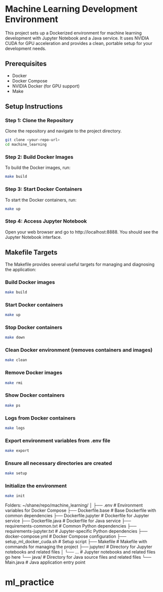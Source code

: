 # Machine Learning Development Environment

This project sets up a Dockerized environment for machine learning development with Jupyter Notebook and a Java service. It uses NVIDIA CUDA for GPU acceleration and provides a clean, portable setup for your development needs.

## Prerequisites

- Docker
- Docker Compose
- NVIDIA Docker (for GPU support)
- Make

## Setup Instructions

### Step 1: Clone the Repository

Clone the repository and navigate to the project directory.

```sh
git clone <your-repo-url>
cd machine_learning
```

### Step 2: Build Docker Images

To build the Docker images, run:

```sh
make build
```

### Step 3: Start Docker Containers

To start the Docker containers, run:

```sh
make up
```

### Step 4: Access Jupyter Notebook

Open your web browser and go to http://localhost:8888. You should see the Jupyter Notebook interface.

## Makefile Targets

The Makefile provides several useful targets for managing and diagnosing the application:

### Build Docker images

```sh
make build
```

### Start Docker containers

```sh
make up
```

### Stop Docker containers

```sh
make down
```

### Clean Docker environment (removes containers and images)

```sh
make clean
```

### Remove Docker images

```sh
make rmi
```

### Show Docker containers

```sh
make ps
```

### Logs from Docker containers

```sh
make logs
```

### Export environment variables from .env file

```sh
make export
```

### Ensure all necessary directories are created

```sh
make setup
```

### Initialize the environment

```sh
make init
```

Folders:
~/shane/repo/machine_learning/
│
├── .env                         # Environment variables for Docker Compose
├── Dockerfile.base              # Base Dockerfile with common dependencies
├── Dockerfile.jupyter           # Dockerfile for Jupyter service
├── Dockerfile.java              # Dockerfile for Java service
├── requirements-common.txt      # Common Python dependencies
├── requirements-jupyter.txt     # Jupyter-specific Python dependencies
├── docker-compose.yml           # Docker Compose configuration
├── setup_ml_docker_cuda.sh      # Setup script
├── Makefile                     # Makefile with commands for managing the project
├── jupyter/                     # Directory for Jupyter notebooks and related files
│   └── ...                      # Jupyter notebooks and related files go here
└── java/                        # Directory for Java source files and related files
    └── Main.java                # Java application entry point
# ml_practice
